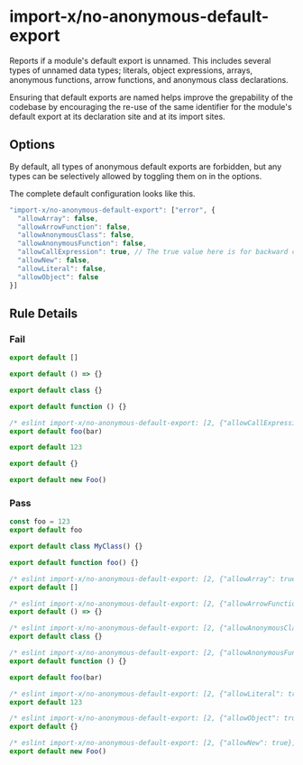 # import-x/no-anonymous-default-export

<!-- end auto-generated rule header -->

Reports if a module's default export is unnamed. This includes several types of unnamed data types; literals, object expressions, arrays, anonymous functions, arrow functions, and anonymous class declarations.

Ensuring that default exports are named helps improve the grepability of the codebase by encouraging the re-use of the same identifier for the module's default export at its declaration site and at its import sites.

## Options

By default, all types of anonymous default exports are forbidden, but any types can be selectively allowed by toggling them on in the options.

The complete default configuration looks like this.

```js
"import-x/no-anonymous-default-export": ["error", {
  "allowArray": false,
  "allowArrowFunction": false,
  "allowAnonymousClass": false,
  "allowAnonymousFunction": false,
  "allowCallExpression": true, // The true value here is for backward compatibility
  "allowNew": false,
  "allowLiteral": false,
  "allowObject": false
}]
```

## Rule Details

### Fail

```js
export default []

export default () => {}

export default class {}

export default function () {}

/* eslint import-x/no-anonymous-default-export: [2, {"allowCallExpression": false}] */
export default foo(bar)

export default 123

export default {}

export default new Foo()
```

### Pass

```js
const foo = 123
export default foo

export default class MyClass() {}

export default function foo() {}

/* eslint import-x/no-anonymous-default-export: [2, {"allowArray": true}] */
export default []

/* eslint import-x/no-anonymous-default-export: [2, {"allowArrowFunction": true}] */
export default () => {}

/* eslint import-x/no-anonymous-default-export: [2, {"allowAnonymousClass": true}] */
export default class {}

/* eslint import-x/no-anonymous-default-export: [2, {"allowAnonymousFunction": true}] */
export default function () {}

export default foo(bar)

/* eslint import-x/no-anonymous-default-export: [2, {"allowLiteral": true}] */
export default 123

/* eslint import-x/no-anonymous-default-export: [2, {"allowObject": true}] */
export default {}

/* eslint import-x/no-anonymous-default-export: [2, {"allowNew": true}] */
export default new Foo()
```
